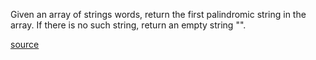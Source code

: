Given an array of strings words, return the first palindromic string in the array. If there is no such string, return an empty string "".

[source](https://leetcode.com/problems/find-first-palindromic-string-in-the-array/)